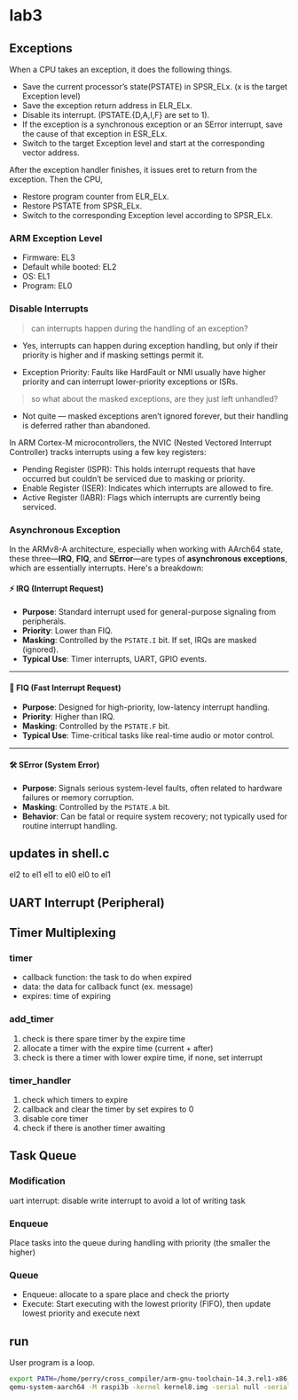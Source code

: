 # lab3 

## Exceptions

When a CPU takes an exception, it does the following things.
* Save the current processor’s state(PSTATE) in SPSR_ELx. (x is the target Exception level)
* Save the exception return address in ELR_ELx.
* Disable its interrupt. (PSTATE.{D,A,I,F} are set to 1).
* If the exception is a synchronous exception or an SError interrupt, save the cause of that exception in ESR_ELx.
* Switch to the target Exception level and start at the corresponding vector address.

After the exception handler finishes, it issues eret to return from the exception. Then the CPU,
* Restore program counter from ELR_ELx.
* Restore PSTATE from SPSR_ELx.
* Switch to the corresponding Exception level according to SPSR_ELx.

### ARM Exception Level

- Firmware: EL3
- Default while booted: EL2
- OS: EL1
- Program: EL0

### Disable Interrupts 

>can interrupts happen during the handling of an exception?
  - Yes, interrupts can happen during exception handling, but only if their priority is higher and if masking settings permit it.

  - Exception Priority: Faults like HardFault or NMI usually have higher priority and can interrupt lower-priority exceptions or ISRs.
>so what about the masked exceptions, are they just left unhandled?
  - Not quite — masked exceptions aren’t ignored forever, but their handling is deferred rather than abandoned.

In ARM Cortex-M microcontrollers, the NVIC (Nested Vectored Interrupt Controller) tracks interrupts using a few key registers:
- Pending Register (ISPR): This holds interrupt requests that have occurred but couldn’t be serviced due to masking or priority.
- Enable Register (ISER): Indicates which interrupts are allowed to fire.
- Active Register (IABR): Flags which interrupts are currently being serviced.

### Asynchronous Exception

In the ARMv8-A architecture, especially when working with AArch64 state, these three—**IRQ**, **FIQ**, and **SError**—are types of **asynchronous exceptions**, which are essentially interrupts. Here's a breakdown:

#### ⚡ IRQ (Interrupt Request)
- **Purpose**: Standard interrupt used for general-purpose signaling from peripherals.
- **Priority**: Lower than FIQ.
- **Masking**: Controlled by the `PSTATE.I` bit. If set, IRQs are masked (ignored).
- **Typical Use**: Timer interrupts, UART, GPIO events.

---

#### 🚨 FIQ (Fast Interrupt Request)
- **Purpose**: Designed for high-priority, low-latency interrupt handling.
- **Priority**: Higher than IRQ.
- **Masking**: Controlled by the `PSTATE.F` bit.
- **Typical Use**: Time-critical tasks like real-time audio or motor control.

---

#### 🛠️ SError (System Error)
- **Purpose**: Signals serious system-level faults, often related to hardware failures or memory corruption.
- **Masking**: Controlled by the `PSTATE.A` bit.
- **Behavior**: Can be fatal or require system recovery; not typically used for routine interrupt handling.

## updates in shell.c

el2 to el1
el1 to el0
el0 to el1

## UART Interrupt (Peripheral)

## Timer Multiplexing

### timer
* callback function: the task to do when expired
* data: the data for callback funct (ex. message)
* expires: time of expiring

### add_timer
1. check is there spare timer by the expire time
2. allocate a timer with the expire time (current + after)
3. check is there a timer with lower expire time, if none, set interrupt

### timer_handler
1. check which timers to expire
2. callback and clear the timer by set expires to 0
3. disable core timer
4. check if there is another timer awaiting

## Task Queue
### Modification
uart interrupt: disable write interrupt to avoid a lot of writing task

### Enqueue
Place tasks into the queue during handling with priority (the smaller the higher)


### Queue
* Enqueue: allocate to a spare place and check the priorty
* Execute: Start executing with the lowest priority (FIFO), then update lowest priority and execute next

## run

User program is a loop.
```sh
export PATH=/home/perry/cross_compiler/arm-gnu-toolchain-14.3.rel1-x86_64-aarch64-none-elf/bin:$PATH
qemu-system-aarch64 -M raspi3b -kernel kernel8.img -serial null -serial stdio -display none -initrd initramfs.cpio -dtb bcm2710-rpi-3-b-plus.dtb
```